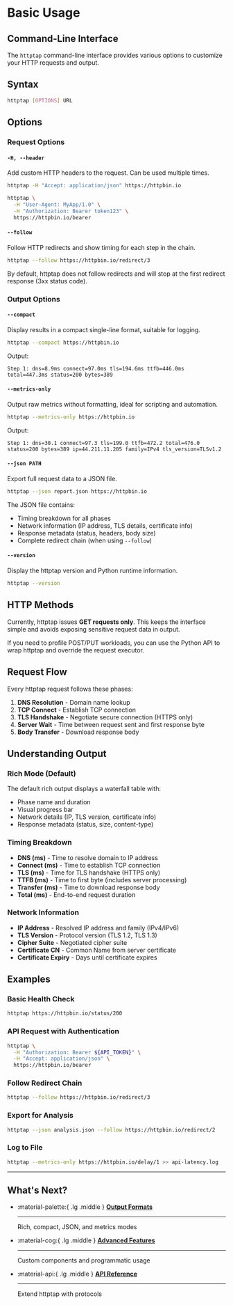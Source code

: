 # Basic Usage

## Command-Line Interface

The `httptap` command-line interface provides various options to customize your HTTP requests and output.

## Syntax

```bash
httptap [OPTIONS] URL
```

## Options

### Request Options

#### `-H, --header`

Add custom HTTP headers to the request. Can be used multiple times.

```bash
httptap -H "Accept: application/json" https://httpbin.io
```

```bash
httptap \
  -H "User-Agent: MyApp/1.0" \
  -H "Authorization: Bearer token123" \
  https://httpbin.io/bearer
```

#### `--follow`

Follow HTTP redirects and show timing for each step in the chain.

```bash
httptap --follow https://httpbin.io/redirect/3
```

By default, httptap does not follow redirects and will stop at the first redirect response (3xx status code).

### Output Options

#### `--compact`

Display results in a compact single-line format, suitable for logging.

```bash
httptap --compact https://httpbin.io
```

Output:

```
Step 1: dns=8.9ms connect=97.0ms tls=194.6ms ttfb=446.0ms total=447.3ms status=200 bytes=389
```

#### `--metrics-only`

Output raw metrics without formatting, ideal for scripting and automation.

```bash
httptap --metrics-only https://httpbin.io
```

Output:

```
Step 1: dns=30.1 connect=97.3 tls=199.0 ttfb=472.2 total=476.0 status=200 bytes=389 ip=44.211.11.205 family=IPv4 tls_version=TLSv1.2
```

#### `--json PATH`

Export full request data to a JSON file.

```bash
httptap --json report.json https://httpbin.io
```

The JSON file contains:

- Timing breakdown for all phases
- Network information (IP address, TLS details, certificate info)
- Response metadata (status, headers, body size)
- Complete redirect chain (when using `--follow`)

#### `--version`

Display the httptap version and Python runtime information.

```bash
httptap --version
```

## HTTP Methods

Currently, httptap issues **GET requests only**. This keeps the interface simple and avoids exposing sensitive request
data in output.

If you need to profile POST/PUT workloads, you can use the Python API to wrap httptap and override the request executor.

## Request Flow

Every httptap request follows these phases:

1. **DNS Resolution** - Domain name lookup
2. **TCP Connect** - Establish TCP connection
3. **TLS Handshake** - Negotiate secure connection (HTTPS only)
4. **Server Wait** - Time between request sent and first response byte
5. **Body Transfer** - Download response body

## Understanding Output

### Rich Mode (Default)

The default rich output displays a waterfall table with:

- Phase name and duration
- Visual progress bar
- Network details (IP, TLS version, certificate info)
- Response metadata (status, size, content-type)

### Timing Breakdown

- **DNS (ms)** - Time to resolve domain to IP address
- **Connect (ms)** - Time to establish TCP connection
- **TLS (ms)** - Time for TLS handshake (HTTPS only)
- **TTFB (ms)** - Time to first byte (includes server processing)
- **Transfer (ms)** - Time to download response body
- **Total (ms)** - End-to-end request duration

### Network Information

- **IP Address** - Resolved IP address and family (IPv4/IPv6)
- **TLS Version** - Protocol version (TLS 1.2, TLS 1.3)
- **Cipher Suite** - Negotiated cipher suite
- **Certificate CN** - Common Name from server certificate
- **Certificate Expiry** - Days until certificate expires

## Examples

### Basic Health Check

```bash
httptap https://httpbin.io/status/200
```

### API Request with Authentication

```bash
httptap \
  -H "Authorization: Bearer ${API_TOKEN}" \
  -H "Accept: application/json" \
  https://httpbin.io/bearer
```

### Follow Redirect Chain

```bash
httptap --follow https://httpbin.io/redirect/3
```

### Export for Analysis

```bash
httptap --json analysis.json --follow https://httpbin.io/redirect/2
```

### Log to File

```bash
httptap --metrics-only https://httpbin.io/delay/1 >> api-latency.log
```

---

## What's Next?

<div class="grid cards" markdown>

-   :material-palette:{ .lg .middle } **[Output Formats](output-formats.md)**

    ---

    Rich, compact, JSON, and metrics modes

-   :material-cog:{ .lg .middle } **[Advanced Features](advanced.md)**

    ---

    Custom components and programmatic usage

-   :material-api:{ .lg .middle } **[API Reference](../api/overview.md)**

    ---

    Extend httptap with protocols

</div>

